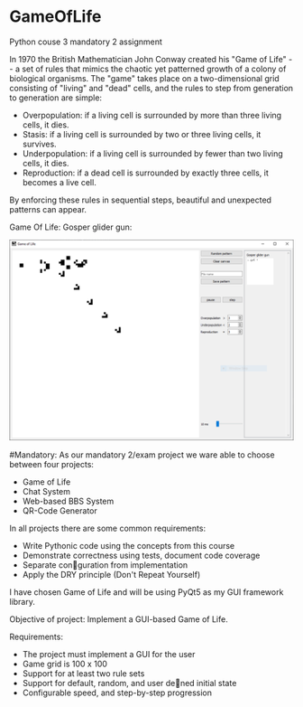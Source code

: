# GameOfLife
Python couse 3 mandatory 2 assignment 

In 1970 the British Mathematician John Conway created his "Game of Life" -- a set of rules that mimics the chaotic yet patterned growth of a colony of biological organisms. 
The "game" takes place on a two-dimensional grid consisting of "living" and "dead" cells, 
and the rules to step from generation to generation are simple:

* Overpopulation: if a living cell is surrounded by more than three living cells, it dies.
* Stasis: if a living cell is surrounded by two or three living cells, it survives.
* Underpopulation: if a living cell is surrounded by fewer than two living cells, it dies.
* Reproduction: if a dead cell is surrounded by exactly three cells, it becomes a live cell.

By enforcing these rules in sequential steps, beautiful and unexpected patterns can appear.

Game Of Life: Gosper glider gun:

<img src="GOF.png" width="800">


#Mandatory:
As our mandatory 2/exam project we ware able to choose between four projects:
* Game of Life
* Chat System
* Web-based BBS System
* QR-Code Generator

In all projects there are some common requirements:
* Write Pythonic code using the concepts from this course
* Demonstrate correctness using tests, document code coverage
* Separate conguration from implementation
* Apply the DRY principle (Don't Repeat Yourself)

I have chosen Game of Life and will be using PyQt5 as my GUI framework library. 

Objective of project: Implement a GUI-based Game of Life.

Requirements:
* The project must implement a GUI for the user
* Game grid is 100 x 100
* Support for at least two rule sets
* Support for default, random, and user dened initial state
* Configurable speed, and step-by-step progression
